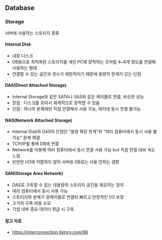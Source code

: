 ## Database

### Storage
서버에 사용하는 스토리지 종류
#### Internal Disk
- 내장 디스크
- DB용으로 최적화된 스토리지를 개인 PC에 장착하는 것처럼 4~6개 정도를 연결해 사용하는 형태
- 연결할 수 있는 공간과 갯수가 제한적이기 때문에 용량의 한계가 있는 단점
#### DAS(Direct Attached Storage)
- Internal Storage와 같은 SATA나 SAS와 같은 케이블로 연결, 비슷한 성능
- 장점 : 디스크를 모아서 체계적으로 장착할 수 있음
- 단점 : 하나의 본체에만 직접 연결해서 사용 가능, 여러대 동시 연결 불가능
#### NAS(Network Attached Storage)
- Internal Disk와 DAS의 단점인 "용량 확장 한계"와 "여러 컴퓨터에서 동시 사용 불가능" 문제 해결
- TCP/IP를 통해 DB에 연결
- Network를 이용해 여러 컴퓨터에서 동시 연결 사용 가능 but 직접 연결 대비 속도 느림
- 빈번한 I/O에 적합하지 않아 서버용 DB로는 사용 안하는 경향
#### SAN(Storage Area Network)
- DAS로 구축할 수 없는 대용량의 스토리지 공간을 제공하는 장치
- 여러 컴퓨터에서 동시 사용 가능
- 스토리지와 본체가 광케이블로 연결되 빠르고 안정적인 I/O 보장
- 고가의 구축 비용 소모
- 기업 내부 중요 데이터 취급 시 구축

#### 참고 자료
* https://interconnection.tistory.com/96
